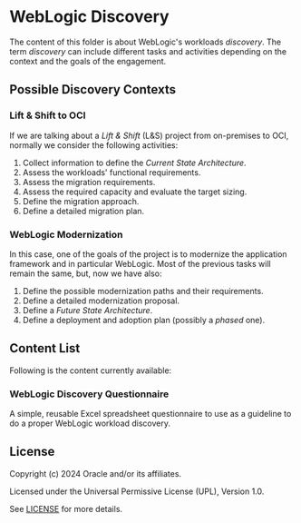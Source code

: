 # WebLogic Discovery

The content of this folder is about WebLogic's workloads _discovery_. The term _discovery_ can include different tasks and activities
depending on the context and the goals of the engagement.  

## Possible Discovery Contexts  

### Lift & Shift to OCI

If we are talking about a _Lift & Shift_ (L&S) project from on-premises to OCI, normally we consider the following activities:

1. Collect information to define the _Current State Architecture_.
2. Assess the workloads' functional requirements.  
3. Assess the migration requirements.
4. Assess the required capacity and evaluate the target sizing.  
5. Define the migration approach.
6. Define a detailed migration plan.


### WebLogic Modernization 

In this case, one of the goals of the project is to modernize the application framework and in particular WebLogic. Most of the previous tasks 
will remain the same, but, now we have also:

1. Define the possible modernization paths and their requirements.
2. Define a detailed modernization proposal.
3. Define a _Future State Architecture_.
4. Define a deployment and adoption plan (possibly a _phased_ one).  


## Content List  

Following is the content currently available:

### WebLogic Discovery Questionnaire

A simple, reusable Excel spreadsheet questionnaire to use as a guideline to do a proper WebLogic workload discovery.  


## License

Copyright (c) 2024 Oracle and/or its affiliates.

Licensed under the Universal Permissive License (UPL), Version 1.0.

See [LICENSE](LICENSE) for more details.